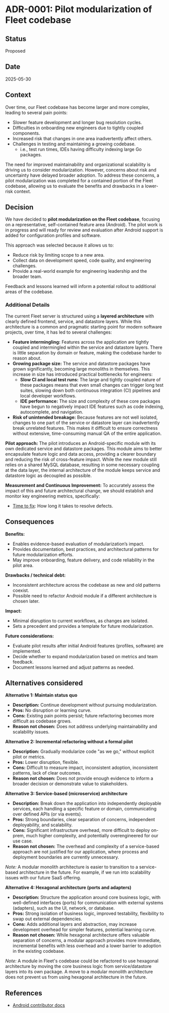 # ADR-0001: Pilot modularization of Fleet codebase

## Status

Proposed

## Date

2025-05-30

## Context

Over time, our Fleet codebase has become larger and more complex, leading to several pain points:

* Slower feature development and longer bug resolution cycles.
* Difficulties in onboarding new engineers due to tightly coupled components.
* Increased risk that changes in one area inadvertently affect others.
* Challenges in testing and maintaining a growing codebase.
  * i.e., test run times, IDEs having difficulty indexing large Go packages.

The need for improved maintainability and organizational scalability is driving us to consider modularization. However, concerns about risk and uncertainty have delayed broader adoption. To address these concerns, a pilot modularization was completed for a contained portion of the Fleet codebase, allowing us to evaluate the benefits and drawbacks in a lower-risk context.

## Decision

We have decided to **pilot modularization on the Fleet codebase**, focusing on a representative, self-contained feature area (Android). The pilot work is in progress and will ready for review and evaluation after Android support is added for configuration profiles and software.

This approach was selected because it allows us to:

* Reduce risk by limiting scope to a new area.
* Collect data on development speed, code quality, and engineering challenges.
* Provide a real-world example for engineering leadership and the broader team.

Feedback and lessons learned will inform a potential rollout to additional areas of the codebase.

### Additional Details

The current Fleet server is structured using a **layered architecture** with clearly defined frontend, service, and datastore layers. While this architecture is a common and pragmatic starting point for modern software projects, over time, it has led to several challenges:

* **Feature intermingling:** Features across the application are tightly coupled and intermingled within the service and datastore layers. There is little separation by domain or feature, making the codebase harder to reason about.
* **Growing package size:** The service and datastore packages have grown significantly, becoming large monoliths in themselves. This increase in size has introduced practical bottlenecks for engineers:
  * **Slow CI and local test runs:** The large and tightly coupled nature of these packages means that even small changes can trigger long test suites, slowing down both continuous integration (CI) pipelines and local developer workflows.
  * **IDE performance:** The size and complexity of these core packages have begun to negatively impact IDE features such as code indexing, autocomplete, and navigation.
* **Risk of unintended breakage:** Because features are not well isolated, changes to one part of the service or datastore layer can inadvertently break unrelated features. This makes it difficult to ensure correctness without extensive, time-consuming manual QA of the entire application.

**Pilot approach:**
The pilot introduces an Android-specific module with its own dedicated service and datastore packages. This module aims to better encapsulate feature logic and data access, providing a clearer boundary and reducing the risk of cross-feature impact. While the new module still relies on a shared MySQL database, resulting in some necessary coupling at the data layer, the internal architecture of the module keeps service and datastore logic as decoupled as possible.

**Measurement and Continuous Improvement:**
To accurately assess the impact of this and future architectural change, we should establish and monitor key engineering metrics, specifically:

* [Time to fix](https://github.com/fleetdm/fleet/issues/29140): How long it takes to resolve defects.

## Consequences

**Benefits:**

* Enables evidence-based evaluation of modularization’s impact.
* Provides documentation, best practices, and architectural patterns for future modularization efforts.
* May improve onboarding, feature delivery, and code reliability in the pilot area.

**Drawbacks / technical debt:**

* Inconsistent architecture across the codebase as new and old patterns coexist.
* Possible need to refactor Android module if a different architecture is chosen later.

**Impact:**

* Minimal disruption to current workflows, as changes are isolated.
* Sets a precedent and provides a template for future modularization.

**Future considerations:**

* Evaluate pilot results after initial Android features (profiles, software) are implemented.
* Decide whether to expand modularization based on metrics and team feedback.
* Document lessons learned and adjust patterns as needed.

## Alternatives considered

**Alternative 1: Maintain status quo**

* **Description:** Continue development without pursuing modularization.
* **Pros:** No disruption or learning curve.
* **Cons:** Existing pain points persist; future refactoring becomes more difficult as codebase grows.
* **Reason not chosen:** Does not address underlying maintainability and scalability issues.

**Alternative 2: Incremental refactoring without a formal pilot**

* **Description:** Gradually modularize code "as we go," without explicit pilot or metrics.
* **Pros:** Lower disruption, flexible.
* **Cons:** Difficult to measure impact, inconsistent adoption, inconsistent patterns, lack of clear outcomes.
* **Reason not chosen:** Does not provide enough evidence to inform a broader decision or demonstrate value to stakeholders.

**Alternative 3: Service-based (microservice) architecture**

* **Description:** Break down the application into independently deployable services, each handling a specific feature or domain, communicating over defined APIs (or via events).
* **Pros:** Strong boundaries, clear separation of concerns, independent deployability, and scalability.
* **Cons:** Significant infrastructure overhead, more difficult to deploy on-prem, much higher complexity, and potentially overengineered for our use case.
* **Reason not chosen:** The overhead and complexity of a service-based approach are not justified for our application, where process and deployment boundaries are currently unnecessary.

*Note:* A modular monolith architecture is easier to transition to a service-based architecture in the future. For example, if we run into scalability issues with our future SaaS offering.

**Alternative 4: Hexagonal architecture (ports and adapters)**

* **Description:** Structure the application around core business logic, with well-defined interfaces (ports) for communication with external systems (adapters), such as the UI, network, or database.
* **Pros:** Strong isolation of business logic, improved testability, flexibility to swap out external dependencies.
* **Cons:** Adds additional layers and abstraction, may increase development overhead for simpler features, potential learning curve.
* **Reason not chosen:** While hexagonal architecture offers valuable separation of concerns, a modular approach provides more immediate, incremental benefits with less overhead and a lower barrier to adoption in the existing codebase.

*Note:* A module in Fleet's codebase could be refactored to use hexagonal architecture by moving the core business logic from service/datastore layers into its own package. A move to a modular monolith architecture does not prevent us from using hexagonal architecture in the future.

## References

* [Android contributor docs](../product-groups/mdm/android-mdm.md)
